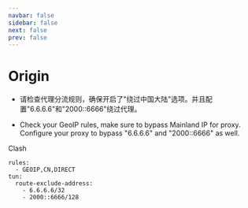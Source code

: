 ```yaml
---
navbar: false
sidebar: false
next: false
prev: false
---
```


# Origin

- 请检查代理分流规则，确保开启了"绕过中国大陆"选项。并且配置"6.6.6.6"和"2000::6666"绕过代理。

- Check your GeoIP rules, make sure to bypass Mainland IP for proxy. Configure your proxy to bypass "6.6.6.6" and "2000::6666" as well.

Clash

```
rules:
  - GEOIP,CN,DIRECT
tun:
  route-exclude-address:
    - 6.6.6.6/32
    - 2000::6666/128
```
